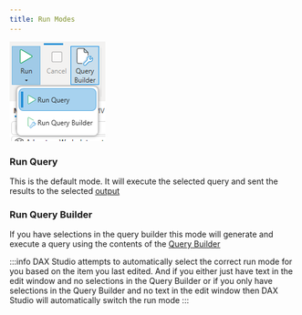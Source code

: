 ```yaml
---
title: Run Modes
---
```


![run modes](run-styles.png)

### Run Query
This is the default mode. It will execute the selected query and sent the results to the selected [output](../output-modes)

### Run Query Builder
If you have selections in the query builder this mode will generate and execute a query using the contents of the [Query Builder](../query-builder)

:::info
DAX Studio attempts to automatically select the correct run mode for you based on the item you last edited. And if you either just have text in the edit window and no selections in the Query Builder or if you only have selections in the Query Builder and no text in the edit window then DAX Studio will automatically switch the run mode
:::
